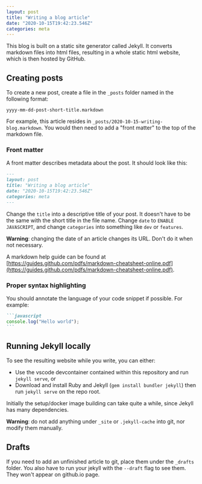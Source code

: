 ```yaml
---
layout: post
title: "Writing a blog article"
date: "2020-10-15T19:42:23.546Z"
categories: meta
---
```

This blog is built on a static site generator called Jekyll. It converts markdown files into html files, resulting in a whole static html website, which is then hosted by GitHub.

## Creating posts

To create a new post, create a file in the `_posts` folder named in the following format:
```
yyyy-mm-dd-post-short-title.markdown
```

For example, this article resides in `_posts/2020-10-15-writing-blog.markdown`. You would then need to add a "front matter" to the top of the markdown file.

### Front matter

A front matter describes metadata about the post. It should look like this:
```markdown
---
layout: post
title: "Writing a blog article"
date: "2020-10-15T19:42:23.546Z"
categories: meta
---
```

Change the `title` into a descriptive title of your post. It doesn't have to be the same with the short title in the file name. Change `date` to <code id="current-time">ENABLE JAVASCRIPT</code><script src="/assets/js/writing-blog.js"></script>, and change `categories` into something like `dev` or `features`.

**Warning**: changing the date of an article changes its URL. Don't do it when not necessary.

A markdown help guide can be found at [https://guides.github.com/pdfs/markdown-cheatsheet-online.pdf](https://guides.github.com/pdfs/markdown-cheatsheet-online.pdf).

### Proper syntax highlighting

You should annotate the language of your code snippet if possible. For example:

````markdown
```javascript
console.log("Hello world");
```
````

## Running Jekyll locally

To see the resulting website while you write, you can either:
- Use the vscode devcontainer contained within this repository and run `jekyll serve`, or
- Download and install Ruby and Jekyll (`gem install bundler jekyll`) then run `jekyll serve` on the repo root.

Initially the setup/docker image building can take quite a while, since Jekyll has many dependencies.

**Warning**: do not add anything under `_site` or `.jekyll-cache` into git, nor modify them manually.

## Drafts

If you need to add an unfinished article to git, place them under the `_drafts` folder. You also have to run your jekyll with the `--draft` flag to see them. They won't appear on github.io page.
